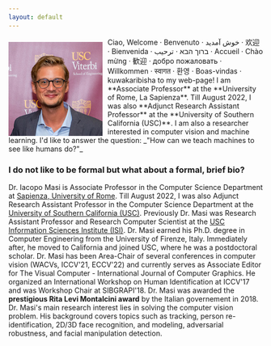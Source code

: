 ```yaml
---
layout: default
---
```



<img class="circle" style="float: left; margin-right: 10px; margin-top: 10px;" src="https://github.com/iacopomasi/iacopomasi.github.io/blob/master/imgs/iacopomasi_res.jpg?raw=true">
Ciao,
Welcome · Benvenuto · خوش آمدید · 欢迎 · Bienvenida · ברוך הבא · ترحيب · Accueil · Chào mừng · 歓迎 · добро пожаловать · Willkommen · स्वागत · 환영 · Boas-vindas · kuwakaribisha to my web-page!
I am **Associate Professor** at the **University of Rome, La Sapienza**. Till August 2022, I was also **Adjunct Research Assistant Professor** at the **University of Southern California (USC)**. I am also a researcher interested in computer vision and machine learning. I'd like to answer the question: _"How can we teach machines to see like humans do?"_


### I do not like to be formal but what about a formal, brief bio?
Dr. Iacopo Masi is Associate Professor in the Computer Science Department at [Sapienza, University of Rome](http://www.uniroma1.it). Till August 2022, I was also Adjunct Research Assistant Professor in the Computer Science Department at the [University of Southern California (USC)](http://www.usc.edu). Previously Dr. Masi was Research Assistant Professor and Research Computer Scientist at the [USC Information Sciences Institute (ISI)](http://www.isi.edu). Dr. Masi earned his Ph.D. degree in Computer Engineering from the University of Firenze, Italy. Immediately after, he moved to California and joined USC, where he was a postdoctoral scholar. Dr. Masi has been Area-Chair of several conferences in computer vision (WACVs, ICCV'21, ECCV'22) and currently serves as Associate Editor for The Visual Computer - International Journal of Computer Graphics. He organized an International Workshop on Human Identification at ICCV'17 and was Workshop Chair at SIBGRAPI'18. Dr. Masi was awarded the **prestigious Rita Levi Montalcini award** by the Italian governement in 2018. Dr. Masi's main research interest lies in solving the computer vision problem. His background covers topics such as tracking, person re-identification, 2D/3D face recognition, and modeling, adversarial robustness, and facial manipulation detection.